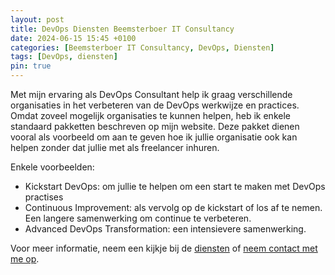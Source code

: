```yaml
---
layout: post
title: DevOps Diensten Beemsterboer IT Consultancy
date: 2024-06-15 15:45 +0100
categories: [Beemsterboer IT Consultancy, DevOps, Diensten]
tags: [DevOps, diensten]
pin: true
---
```


Met mijn ervaring als DevOps Consultant help ik graag verschillende organisaties
in het verbeteren van de DevOps werkwijze en practices. Omdat zoveel mogelijk
organisaties te kunnen helpen, heb ik enkele standaard pakketten beschreven op
mijn website. Deze pakket dienen vooral als voorbeeld om aan te geven hoe ik
jullie organisatie ook kan helpen zonder dat jullie met als freelancer inhuren.

Enkele voorbeelden:

- Kickstart DevOps: om jullie te helpen om een start te maken met DevOps practises
- Continuous Improvement: als vervolg op de kickstart of los af te nemen. Een
langere samenwerking om continue te verbeteren.
- Advanced DevOps Transformation: een intensievere samenwerking.

Voor meer informatie, neem een kijkje bij de [diensten](https://www.mikebeemsterboer.nl/diensten/)
of [neem contact met me op](mailto:info@mikebeemsterboer.nl).
